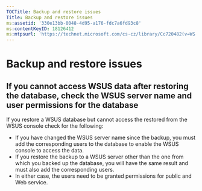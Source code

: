 ```yaml
---
TOCTitle: Backup and restore issues
Title: Backup and restore issues
ms:assetid: '330e13bb-0048-4d95-a176-fdc7a6fd93c8'
ms:contentKeyID: 18126412
ms:mtpsurl: 'https://technet.microsoft.com/cs-cz/library/Cc720482(v=WS.10)'
---
```


Backup and restore issues
=========================

If you cannot access WSUS data after restoring the database, check the WSUS server name and user permissions for the database
-----------------------------------------------------------------------------------------------------------------------------

If you restore a WSUS database but cannot access the restored from the WSUS console check for the following:

-   If you have changed the WSUS server name since the backup, you must add the corresponding users to the database to enable the WSUS console to access the data.
-   If you restore the backup to a WSUS server other than the one from which you backed up the database, you will have the same result and must also add the corresponding users.
-   In either case, the users need to be granted permissions for public and Web service.
